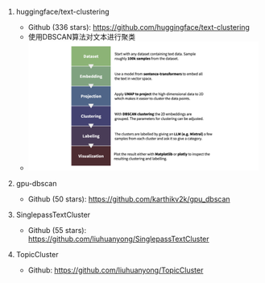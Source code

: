 1. huggingface/text-clustering
   - Github (336 stars): https://github.com/huggingface/text-clustering
   - 使用DBSCAN算法对文本进行聚类
   - ![](.00_开源项目_images/text_cluster算法流程.png)

2. gpu-dbscan
   - Github (50 stars): https://github.com/karthikv2k/gpu_dbscan

3. SinglepassTextCluster
   - Github (55 stars): https://github.com/liuhuanyong/SinglepassTextCluster

4. TopicCluster
    - Github: https://github.com/liuhuanyong/TopicCluster